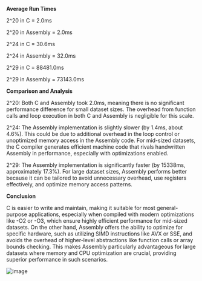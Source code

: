 **Average Run Times**

2^20 in C = 2.0ms

2^20 in Assembly = 2.0ms

2^24 in C = 30.6ms

2^24 in Assembly = 32.0ms

2^29 in C = 88481.0ms

2^29 in Assembly = 73143.0ms

**Comparison and Analysis**

2^20: Both C and Assembly took 2.0ms, meaning there is no significant performance difference for small dataset sizes. The overhead from function calls and loop execution in both C and Assembly is negligible for this scale.

2^24: The Assembly implementation is slightly slower (by 1.4ms, about 4.6%). This could be due to additional overhead in the loop control or unoptimized memory access in the Assembly code. For mid-sized datasets, the C compiler generates efficient machine code that rivals handwritten Assembly in performance, especially with optimizations enabled.

2^29: The Assembly implementation is significantly faster (by 15338ms, approximately 17.3%). For large dataset sizes, Assembly performs better because it can be tailored to avoid unnecessary overhead, use registers effectively, and optimize memory access patterns.

**Conclusion**

C is easier to write and maintain, making it suitable for most general-purpose applications, especially when compiled with modern optimizations like -O2 or -O3, which ensure highly efficient performance for mid-sized datasets. On the other hand, Assembly offers the ability to optimize for specific hardware, such as utilizing SIMD instructions like AVX or SSE, and avoids the overhead of higher-level abstractions like function calls or array bounds checking. This makes Assembly particularly advantageous for large datasets where memory and CPU optimization are crucial, providing superior performance in such scenarios.

![image](https://github.com/user-attachments/assets/b9aa8753-3165-47ba-9698-9f02c408ea71)
